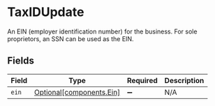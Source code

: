 # TaxIDUpdate

An EIN (employer identification number) for the business. For sole proprietors, an SSN can be used as the EIN.


## Fields

| Field                                                      | Type                                                       | Required                                                   | Description                                                |
| ---------------------------------------------------------- | ---------------------------------------------------------- | ---------------------------------------------------------- | ---------------------------------------------------------- |
| `ein`                                                      | [Optional[components.Ein]](../../models/components/ein.md) | :heavy_minus_sign:                                         | N/A                                                        |